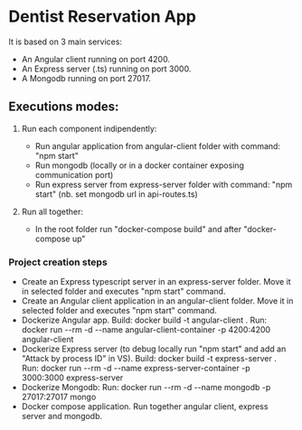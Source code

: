 # Dentist Reservation App
It is based on 3 main services:
- An Angular client running on port 4200.
- An Express server (.ts) running on port 3000.
- A Mongodb running on port 27017.

## Executions modes:
1. Run each component indipendently:
    - Run angular application from angular-client folder with command: "npm start"
    - Run mongodb (locally or in a docker container exposing communication port)
    - Run express server from express-server folder with command: "npm start" (nb. set mongodb url in api-routes.ts)

2. Run all together:
    - In the root folder run "docker-compose build" and after "docker-compose up"

### Project creation steps
- Create an Express typescript server in an express-server folder. Move it in selected folder and executes "npm start" command.
- Create an Angular client application in an angular-client folder. Move it in selected folder and executes "npm start" command.
- Dockerize Angular app.
    Build: docker build -t angular-client .
    Run: docker run --rm -d --name angular-client-container -p 4200:4200  angular-client
- Dockerize Express server (to debug locally run "npm start" and add an "Attack by process ID" in VS).
    Build: docker build -t express-server .
    Run: docker run --rm -d --name express-server-container -p 3000:3000 express-server
- Dockerize Mongodb:
    Run: docker run --rm -d --name mongodb -p 27017:27017 mongo
- Docker compose application. Run together angular client, express server and mongodb.



